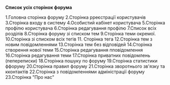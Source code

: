 **Список усіх сторінок форума**

1.Головна сторінка форуму
2.Сторінка рреєстрації користувачів
3.Сторінка входу в систему
4.Особистий кабінет користувача
5.Сторінка профілю користувача
6.Сторінка редагування профілю
7.Список всіх розділів
8.Сторінка форуму зі списком тем
9.Сторінка теми окремої.
10.Сторінка зі  списком всіх тегів
11. Сторінка тега
12.Сторінка тем з новим повідомленнями
13.Сторінка тем без відповідей 
14.Сторінка створення нової теми
15.Сторінка редагування пповідомлення
16.Сторінка редагування теми
17.Сторінка приватних повідомлень (пепереписки)
18.Сторінка пошуку по форуму
19.Сторінка статистики ффоруму
20.Сторінка правил форуму
21.Сторінка зворотнього зв'язку та кконтактів
22.Сторінка з повідомленнями адміністрації форуму
23.Сторінка "Про нас"
